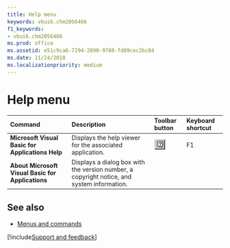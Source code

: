 ```yaml
---
title: Help menu
keywords: vbui6.chm2056466
f1_keywords:
- vbui6.chm2056466
ms.prod: office
ms.assetid: e51c9ca6-7294-2890-9780-fd89cec3bc84
ms.date: 11/24/2018
ms.localizationpriority: medium
---
```



# Help menu

|Command|Description|Toolbar button|Keyboard shortcut|
|:------|:----------|:-------------|:----------------|
|**Microsoft Visual Basic for Applications Help**|Displays the help viewer for the associated application.|![VBA Help Toolbar button](../../../images/tbr_ahlp_ZA01201669.gif)| F1|
|**About Microsoft Visual Basic for Applications**|Displays a dialog box with the version number, a copyright notice, and system information.|||


## See also

- [Menus and commands](../menus-commands.md)

[!include[Support and feedback](~/includes/feedback-boilerplate.md)]